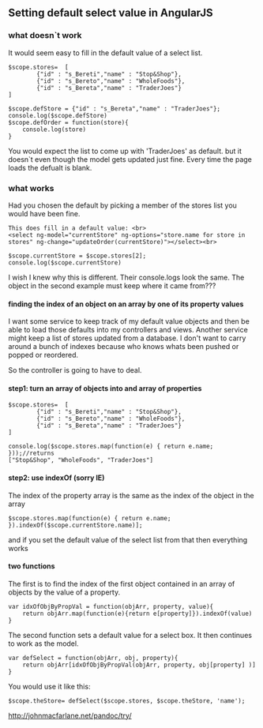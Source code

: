 Setting default select value in AngularJS
----

### what doesn`t work

It would seem easy to fill in the default value of a select list. 

    $scope.stores=  [
            {"id" : "s_Bereti","name" : "Stop&Shop"},
            {"id" : "s_Bereto","name" : "WholeFoods"},
            {"id" : "s_Bereta","name" : "TraderJoes"}
    ]

    $scope.defStore = {"id" : "s_Bereta","name" : "TraderJoes"};
    console.log($scope.defStore)
    $scope.defOrder = function(store){
        console.log(store)
    }

You would expect the list to come up with 'TraderJoes' as default. but it doesn`t even though the model gets updated just fine. Every time the page loads the defualt is blank.

### what works

Had you chosen the default by picking a member of the stores list you would have been fine. 

    This does fill in a default value: <br>
    <select ng-model="currentStore" ng-options="store.name for store in stores" ng-change="updateOrder(currentStore)"></select><br>

    $scope.currentStore = $scope.stores[2];
    console.log($scope.currentStore)

I wish I knew why this is different. Their console.logs look the same. The object in the second example must keep where it came from???

#### finding the index of an object on an array by one of its property values

I want some service to keep track of my default value objects and then be able to load those defaults into my controllers and views. Another service might keep a list of stores updated from a database. I don't  want to carry around a bunch of indexes because who knows whats been pushed or popped or reordered.

So the controller is going to have to deal.

#### step1: turn an array of objects into and array of properties

    $scope.stores=  [
            {"id" : "s_Bereti","name" : "Stop&Shop"},
            {"id" : "s_Bereto","name" : "WholeFoods"},
            {"id" : "s_Bereta","name" : "TraderJoes"}
    ]

    console.log($scope.stores.map(function(e) { return e.name; }));//returns
    ["Stop&Shop", "WholeFoods", "TraderJoes"] 

#### step2: use indexOf (sorry IE)

The index of the property array is the same as the index of the object in the array
 
    $scope.stores.map(function(e) { return e.name; }).indexOf($scope.currentStore.name)];

and if you set the default value of the select list from that then everything works

#### two functions
The first is to find the index of the first object contained in an array of objects by the value of a property.

    var idxOfObjByPropVal = function(objArr, property, value){
        return objArr.map(function(e){return e[property]}).indexOf(value)
    } 

The second function sets a default value for a select box. It then continues to work as the model.

    var defSelect = function(objArr, obj, property){
        return objArr[idxOfObjByPropVal(objArr, property, obj[property] )]
    }

You would use it like this:

    $scope.theStore= defSelect($scope.stores, $scope.theStore, 'name');

 <a href="http://johnmacfarlane.net/pandoc/try/" title="">http://johnmacfarlane.net/pandoc/try/</a>